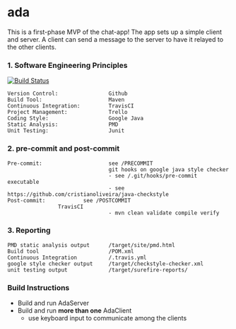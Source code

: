 # ada

This is a first-phase MVP of the chat-app! The app sets up a simple client and server. A client can send a message to the server to have it relayed to the other clients. 


### 1. Software Engineering Principles 
[![Build Status](https://travis-ci.org/LooseScruz/ada.svg?branch=develop)](https://travis-ci.org/LooseScruz/ada)


```$xslt
Version Control:                Github
Build Tool:                     Maven 
Continuous Integration:         TravisCI
Project Management:             Trello
Coding Style:                   Google Java
Static Analysis:                PMD
Unit Testing:                   Junit
```

### 2. pre-commit and post-commit

```$xslt
Pre-commit:                     see /PRECOMMIT
                                git hooks on google java style checker 
                                - see /.git/hooks/pre-commit executable
                                - see https://github.com/cristianoliveira/java-checkstyle
Post-commit:			see /POSTCOMMIT
				TravisCI 
                                - mvn clean validate compile verify
```


### 3. Reporting

```$xslt
PMD static analysis output      /target/site/pmd.html 
Build tool                      /POM.xml
Continuous Integration          /.travis.yml          
google style checker output     /target/checkstyle-checker.xml 
unit testing output             /target/surefire-reports/  
```


### Build Instructions
- Build and run AdaServer
- Build and run **more than one** AdaClient
    - use keyboard input to communicate among the clients
